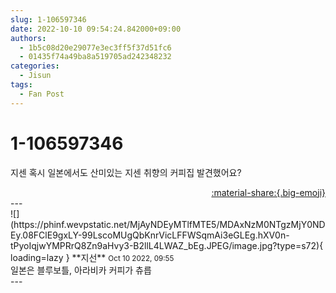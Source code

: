 ```yaml
---
slug: 1-106597346
date: 2022-10-10 09:54:24.842000+09:00
authors:
  - 1b5c08d20e29077e3ec3ff5f37d51fc6
  - 01435f74a49ba8a519705ad242348232
categories:
  - Jisun
tags:
  - Fan Post
---
```


# 1-106597346

<div class="post-container" markdown="1">
<div class="content-container md-sidebar__scrollwrap" markdown="1">

지센 혹시 일본에서도 산미있는 지센 취향의 커피집 발견했어요? 

</div>
</div>

<div style="text-align: right;" markdown="1">
<a href="https://weverse.io/fromis9/fanpost/1-106597346" style="text-align: right;">:material-share:{.big-emoji}</a>
</div>
---

<div class="comments-container md-sidebar__scrollwrap" markdown="1">
<div class="comment" markdown="1">
<div class='id-container' markdown="1">
![](https://phinf.wevpstatic.net/MjAyNDEyMTlfMTE5/MDAxNzM0NTgzMjY0NDEy.08FClE9gxLY-99LscoMUgQbKnrVicLFFWSqmAi3eGLEg.hXV0n-tPyoIqjwYMPRrQ8Zn9aHvy3-B2llL4LWAZ_bEg.JPEG/image.jpg?type=s72){ loading=lazy }
**<span class="artist">지선</span>** <small>Oct 10 2022, 09:55</small><br>
</div>
<div class='comment-body' markdown="1">
일본은 블루보틀, 아라비카 커피가 츄릅
</div>
</div>
</div>
---
